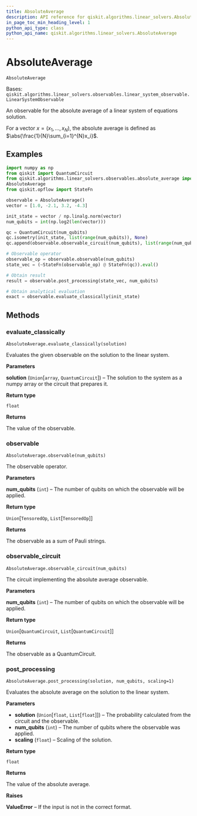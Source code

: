 ```yaml
---
title: AbsoluteAverage
description: API reference for qiskit.algorithms.linear_solvers.AbsoluteAverage
in_page_toc_min_heading_level: 1
python_api_type: class
python_api_name: qiskit.algorithms.linear_solvers.AbsoluteAverage
---
```


# AbsoluteAverage

<span id="qiskit.algorithms.linear_solvers.AbsoluteAverage" />

`AbsoluteAverage`

Bases: `qiskit.algorithms.linear_solvers.observables.linear_system_observable.LinearSystemObservable`

An observable for the absolute average of a linear system of equations solution.

For a vector $x=(x_1,...,x_N)$, the absolute average is defined as $\abs{\frac{1}{N}\sum_{i=1}^{N}x_i}$.

## Examples

```python
import numpy as np
from qiskit import QuantumCircuit
from qiskit.algorithms.linear_solvers.observables.absolute_average import \
AbsoluteAverage
from qiskit.opflow import StateFn

observable = AbsoluteAverage()
vector = [1.0, -2.1, 3.2, -4.3]

init_state = vector / np.linalg.norm(vector)
num_qubits = int(np.log2(len(vector)))

qc = QuantumCircuit(num_qubits)
qc.isometry(init_state, list(range(num_qubits)), None)
qc.append(observable.observable_circuit(num_qubits), list(range(num_qubits)))

# Observable operator
observable_op = observable.observable(num_qubits)
state_vec = (~StateFn(observable_op) @ StateFn(qc)).eval()

# Obtain result
result = observable.post_processing(state_vec, num_qubits)

# Obtain analytical evaluation
exact = observable.evaluate_classically(init_state)
```

## Methods

### evaluate\_classically

<span id="qiskit.algorithms.linear_solvers.AbsoluteAverage.evaluate_classically" />

`AbsoluteAverage.evaluate_classically(solution)`

Evaluates the given observable on the solution to the linear system.

**Parameters**

**solution** (`Union`\[`array`, `QuantumCircuit`]) – The solution to the system as a numpy array or the circuit that prepares it.

**Return type**

`float`

**Returns**

The value of the observable.

### observable

<span id="qiskit.algorithms.linear_solvers.AbsoluteAverage.observable" />

`AbsoluteAverage.observable(num_qubits)`

The observable operator.

**Parameters**

**num\_qubits** (`int`) – The number of qubits on which the observable will be applied.

**Return type**

`Union`\[`TensoredOp`, `List`\[`TensoredOp`]]

**Returns**

The observable as a sum of Pauli strings.

### observable\_circuit

<span id="qiskit.algorithms.linear_solvers.AbsoluteAverage.observable_circuit" />

`AbsoluteAverage.observable_circuit(num_qubits)`

The circuit implementing the absolute average observable.

**Parameters**

**num\_qubits** (`int`) – The number of qubits on which the observable will be applied.

**Return type**

`Union`\[`QuantumCircuit`, `List`\[`QuantumCircuit`]]

**Returns**

The observable as a QuantumCircuit.

### post\_processing

<span id="qiskit.algorithms.linear_solvers.AbsoluteAverage.post_processing" />

`AbsoluteAverage.post_processing(solution, num_qubits, scaling=1)`

Evaluates the absolute average on the solution to the linear system.

**Parameters**

*   **solution** (`Union`\[`float`, `List`\[`float`]]) – The probability calculated from the circuit and the observable.
*   **num\_qubits** (`int`) – The number of qubits where the observable was applied.
*   **scaling** (`float`) – Scaling of the solution.

**Return type**

`float`

**Returns**

The value of the absolute average.

**Raises**

**ValueError** – If the input is not in the correct format.

